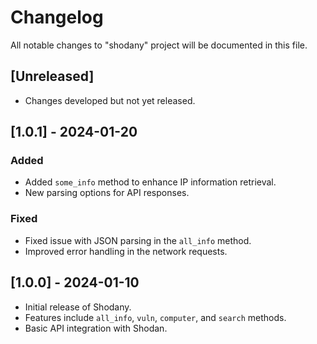 # Changelog

All notable changes to "shodany" project will be documented in this file.

## [Unreleased]

- Changes developed but not yet released.

## [1.0.1] - 2024-01-20

### Added
- Added `some_info` method to enhance IP information retrieval.
- New parsing options for API responses.

### Fixed
- Fixed issue with JSON parsing in the `all_info` method.
- Improved error handling in the network requests.

## [1.0.0] - 2024-01-10

- Initial release of Shodany.
- Features include `all_info`, `vuln`, `computer`, and `search` methods.
- Basic API integration with Shodan.
